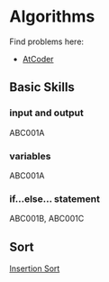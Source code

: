 # Algorithms
  Find problems here:
  - [AtCoder](https://github.com/xuelei7/mylibrary/tree/master/AtCoder)
## Basic Skills
### input and output

  ABC001A
  
### variables

  ABC001A

### if...else... statement

  ABC001B, ABC001C
  
## Sort
  
  [Insertion Sort](https://github.com/xuelei7/mylibrary/blob/master/Algorithms/InsertionSort.cpp)
